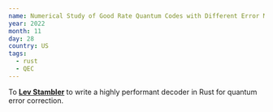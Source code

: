 ```yaml
---
name: Numerical Study of Good Rate Quantum Codes with Different Error Models
year: 2022
month: 11
day: 28
country: US
tags:
  - rust
  - QEC
---
```

To **[Lev Stambler](https://github.com/Lev-Stambler)** to write a highly performant decoder in Rust for quantum error correction.
